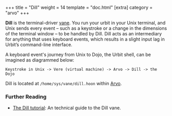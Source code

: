 +++
title = "Dill"
weight = 14
template = "doc.html"
[extra]
category = "arvo"
+++

**Dill** is the terminal-driver [vane](../filesystem). You run your urbit in your Unix terminal, and Unix sends every event –⁠
such as a keystroke or a change in the dimensions of the terminal window –⁠ to be handled by Dill. Dill acts as an intermediary for anything that uses keyboard events, which results in a slight input lag in Urbit’s command-line interface.

A keyboard event's journey from Unix to Dojo, the Urbit shell, can be imagined as diagrammed below:

```
Keystroke in Unix -> Vere (virtual machine) -> Arvo -> Dill -> the Dojo
```

Dill is located at `/home/sys/vane/dill.hoon` within [Arvo](../arvo).

### Further Reading

- [The Dill tutorial](@/docs/tutorials/arvo/dill.md): An technical guide to the Dill vane.
